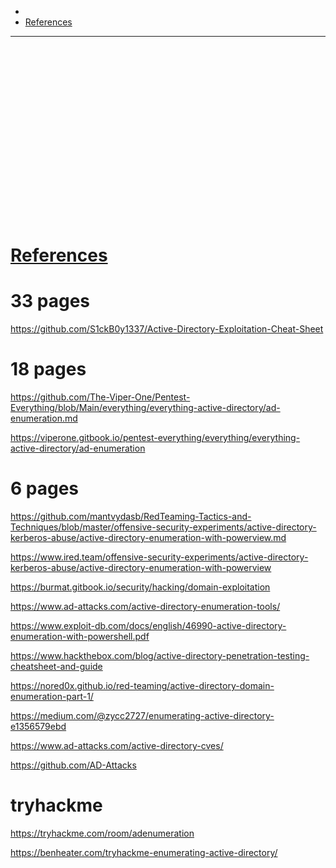 

- 
- [References](#references)

-------------------------------------------

## 
```sh

```

## 
```sh

```

## 
```sh

```

## 
```sh

```

## 
```sh

```

## 
```sh

```

## 
```sh

```

## 
```sh

```

## 
```sh

```

## 
```sh

```

# [References](#references-1)

# 33 pages
https://github.com/S1ckB0y1337/Active-Directory-Exploitation-Cheat-Sheet

# 18 pages
https://github.com/The-Viper-One/Pentest-Everything/blob/Main/everything/everything-active-directory/ad-enumeration.md

https://viperone.gitbook.io/pentest-everything/everything/everything-active-directory/ad-enumeration

# 6 pages

https://github.com/mantvydasb/RedTeaming-Tactics-and-Techniques/blob/master/offensive-security-experiments/active-directory-kerberos-abuse/active-directory-enumeration-with-powerview.md

https://www.ired.team/offensive-security-experiments/active-directory-kerberos-abuse/active-directory-enumeration-with-powerview

https://burmat.gitbook.io/security/hacking/domain-exploitation

https://www.ad-attacks.com/active-directory-enumeration-tools/

https://www.exploit-db.com/docs/english/46990-active-directory-enumeration-with-powershell.pdf

https://www.hackthebox.com/blog/active-directory-penetration-testing-cheatsheet-and-guide

https://nored0x.github.io/red-teaming/active-directory-domain-enumeration-part-1/

https://medium.com/@zycc2727/enumerating-active-directory-e1356579ebd

https://www.ad-attacks.com/active-directory-cves/

https://github.com/AD-Attacks

# tryhackme
https://tryhackme.com/room/adenumeration

https://benheater.com/tryhackme-enumerating-active-directory/